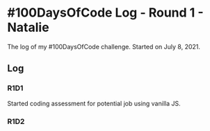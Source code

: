 # #100DaysOfCode Log - Round 1 - Natalie

The log of my #100DaysOfCode challenge. Started on July 8, 2021.

## Log

### R1D1 
Started coding assessment for potential job using vanilla JS.

### R1D2
